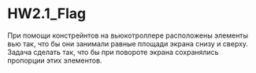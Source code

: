 # HW2.1_Flag

При помощи констрейнтов на вьюкотроллере расположены элементы вью так, что бы они занимали равные площади экрана снизу и сверху. 
Задача сделать так, что бы при повороте экрана сохранялись пропорции этих элементов.
